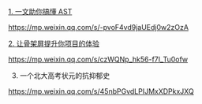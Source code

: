 

[1. 一文助你搞懂 AST]()

https://mp.weixin.qq.com/s/-pvoF4vd9jaUEdj0w2zOzA



[2. 让骨架屏提升你项目的体验]()

https://mp.weixin.qq.com/s/czWQNp_hk56-f7I_Tu0ofw



3. 一个北大高考状元的抗抑郁史

https://mp.weixin.qq.com/s/45nbPGvdLPIJMxXDPkxJXQ



